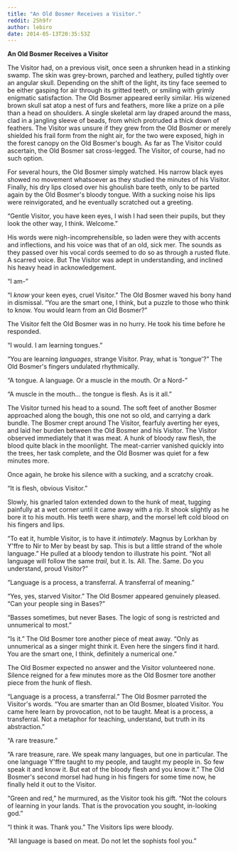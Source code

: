 ```yaml
---
title: "An Old Bosmer Receives a Visitor."
reddit: 25h9fr
author: lebiro
date: 2014-05-13T20:35:53Z
---
```


**An Old Bosmer Receives a Visitor**

The Visitor had, on a previous visit, once seen a shrunken head in a stinking swamp. The skin was grey-brown, parched and leathery, pulled tightly over an angular skull. Depending on the shift of the light, its tiny face seemed to be either gasping for air through its gritted teeth, or smiling with grimly enigmatic satisfaction. The Old Bosmer appeared eerily similar. His wizened brown skull sat atop a nest of furs and feathers, more like a prize on a pile than a head on shoulders. A single skeletal arm lay draped around the mass, clad in a jangling sleeve of beads, from which protruded a thick down of feathers. The Visitor was unsure if they grew from the Old Bosmer or merely shielded his frail form from the night air, for the two were exposed, high in the forest canopy on the Old Bosmer's bough. As far as The Visitor could ascertain, the Old Bosmer sat cross-legged. The Visitor, of course, had no such option.

For several hours, the Old Bosmer simply watched. His narrow black eyes showed no movement whatsoever as they studied the minutes of his Visitor. Finally, his dry lips closed over his ghoulish bare teeth, only to be parted again by the Old Bosmer's bloody tongue. With a sucking noise his lips were reinvigorated, and he eventually scratched out a greeting. 

“Gentle Visitor, you have keen eyes, I wish I had seen their pupils, but they look the other way, I think. Welcome.”

His words were nigh-incomprehensible, so laden were they with accents and inflections, and his voice was that of an old, sick mer. The sounds as they passed over his vocal cords seemed to do so as through a rusted flute. A scarred voice. But The Visitor was adept in understanding, and inclined his heavy head in acknowledgement.

“I am-”

“I *know* your keen eyes, cruel Visitor.” The Old Bosmer waved his bony hand in dismissal. “You are the smart one, I think, but a puzzle to those who think to know. You would learn from an Old Bosmer?”

The Visitor felt the Old Bosmer was in no hurry. He took his time before he responded.

“I would. I am learning tongues.”

“You are learning *languages*, strange Visitor. Pray, what is 'tongue'?” The Old Bosmer's fingers undulated rhythmically.

“A tongue. A language. Or a muscle in the mouth. Or a Nord-”

“A muscle in the mouth... the tongue is flesh. As is it all.”

The Visitor turned his head to a sound. The soft feet of another Bosmer approached along the bough, this one not so old, and carrying a dark bundle. The Bosmer crept around The Visitor, fearfuly averting her eyes, and laid her burden between the Old Bosmer and his Visitor. The Visitor observed immediately that it was meat. A hunk of bloody raw flesh, the blood quite black in the moonlight. The meat-carrier vanished quickly into the trees, her task complete, and the Old Bosmer was quiet for a few minutes more.

Once again, he broke his silence with a sucking, and a scratchy croak.

“It is flesh, obvious Visitor.”

Slowly, his gnarled talon extended down to the hunk of meat, tugging painfully at a wet corner until it came away with a rip. It shook slightly as he bore it to his mouth. His teeth were sharp, and the morsel left cold blood on his fingers and lips. 

“To eat it, humble Visitor, is to have it *intimately*. Magnus by Lorkhan by Y'ffre to Nir to Mer by beast by sap. This is but a little strand of the whole language.” He pulled at a bloody tendon to illustrate his point. “Not all language will follow the same *trail*, but it. Is. All. The. Same. Do you understand, proud Visitor?”

“Language is a process, a transferral. A transferral of meaning.”

“Yes, yes, starved Visitor.” The Old Bosmer appeared genuinely pleased. “Can your people sing in Bases?”

“Basses sometimes, but never Bases. The logic of song is restricted and unnumerical to most.”

“Is it.” The Old Bosmer tore another piece of meat away. “Only as unnumerical as a singer might think it. Even here the singers find it hard. You are the smart one, I think, definitely a numerical one.”

The Old Bosmer expected no answer and the Visitor volunteered none. Silence reigned for a few minutes more as the Old Bosmer tore another piece from the hunk of flesh.

“Language is a process, a transferral.” The Old Bosmer parroted the Visitor's words. “You are smarter than an Old Bosmer, bloated Visitor. You came here learn by provocation, not to be taught. Meat is a process, a transferral. Not a metaphor for teaching, understand, but truth in its abstraction.”

“A rare treasure.” 

“A rare treasure, rare. We speak many languages, but one in particular. The one language Y'ffre taught to my people, and taught my people in. So few speak it and know it. But eat of the bloody flesh and you know it.” The Old Bosmer's second morsel had hung in his fingers for some time now, he finally held it out to the Visitor.

“Green and red,” he murmured, as the Visitor took his gift. “Not the colours of learning in your lands. That is the provocation you sought, in-looking god.”

“I think it was. Thank you.” The Visitors lips were bloody.

“All language is based on meat. Do not let the sophists fool you.”

